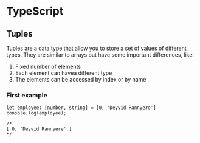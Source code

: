 # TypeScript

## Tuples

Tuples are a data type that allow you to store a set of values of different types. They are similar to arrays but have some important differences, like:

1. Fixed number of elements
2. Each element can havea different type
3. The elements can be accessed by index or by name


### First example

```
let employee: [number, string] = [0, 'Deyvid Rannyere']
console.log(employee);

/*
[ 0, 'Deyvid Rannyere' ]
*/
```

<!--
# TypeScript
## Tuples
### First example
-->
